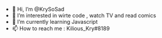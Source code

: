 - 👋 Hi, I’m @KrySoSad
- 👀 I’m interested in wirte code , watch TV and read comics
- 🌱 I’m currently learning Javascript
- 📫 How to reach me : Kilious_Kry#8189

<!---
KrySoSad/KrySoSad is a ✨ special ✨ repository because its `README.md` (this file) appears on your GitHub profile.
You can click the Preview link to take a look at your changes.
--->
